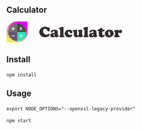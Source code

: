 ## Calculator

<img src="Logotype primary.png" width="60%" height="60%" />

## Install

`npm install`

## Usage

`export NODE_OPTIONS="--openssl-legacy-provider"`

`npm start` 
